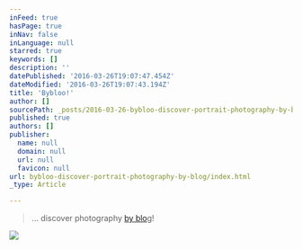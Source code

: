 ```yaml
---
inFeed: true
hasPage: true
inNav: false
inLanguage: null
starred: true
keywords: []
description: ''
datePublished: '2016-03-26T19:07:47.454Z'
dateModified: '2016-03-26T19:07:43.194Z'
title: 'Bybloo!'
author: []
sourcePath: _posts/2016-03-26-bybloo-discover-portrait-photography-by-blog.md
published: true
authors: []
publisher:
  name: null
  domain: null
  url: null
  favicon: null
url: bybloo-discover-portrait-photography-by-blog/index.html
_type: Article

---
```

> ... discover photography [by blo][0]g!

![](https://the-grid-user-content.s3-us-west-2.amazonaws.com/4d9eba94-db18-42e7-8e59-8f17770ceb2b.jpg)

[0]: null